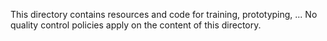 This directory contains resources and code for training, prototyping, ...
No quality control policies apply on the content of this directory.